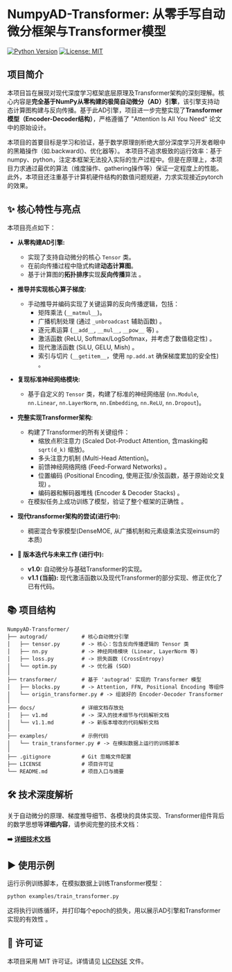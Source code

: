 # NumpyAD-Transformer: 从零手写自动微分框架与Transformer模型

[![Python Version](https://img.shields.io/badge/Python-3.8%2B-blue.svg)](https://www.python.org/)
[![License: MIT](https://img.shields.io/badge/License-MIT-yellow.svg)](https://opensource.org/licenses/MIT)

## 项目简介

本项目旨在展现对现代深度学习框架底层原理及Transformer架构的深刻理解。核心内容是**完全基于NumPy从零构建的极简自动微分（AD）引擎**，该引擎支持动态计算图构建与反向传播。基于此AD引擎，项目进一步完整实现了**Transformer模型（Encoder-Decoder结构）**，严格遵循了 "Attention Is All You Need" 论文中的原始设计。

本项目的首要目标是学习和验证，基于数学原理剖析绝大部分深度学习开发者眼中的黑箱操作（如.backward()、优化器等）。
本项目不追求极致的运行效率：基于numpy、python，注定本框架无法投入实际的生产过程中。但是在原理上，本项目力求通过最优的算法（维度操作、gathering操作等）保证一定程度上的性能。此外，本项目还注重基于计算机硬件结构的数值问题规避，力求实现接近pytorch的效果。

## ✨ 核心特性与亮点

本项目亮点如下：

* **从零构建AD引擎:**
    * 实现了支持自动微分的核心 `Tensor` 类。
    * 在前向传播过程中隐式构建**动态计算图**。
    * 基于计算图的**拓扑排序**实现**反向传播**算法 。
* **推导并实现核心算子梯度:**
    * 手动推导并编码实现了关键运算的反向传播逻辑，包括：
        * 矩阵乘法 (`__matmul__`)。
        * 广播机制处理 (通过 `_unbroadcast` 辅助函数) 。
        * 逐元素运算 (`__add__`, `__mul__`, `__pow__` 等) 。
        * 激活函数 (ReLU, Softmax/LogSoftmax，并考虑了数值稳定性) 。
        * 现代激活函数 (SiLU, GELU, Mish) 。
        * 索引与切片 (`__getitem__`，使用 `np.add.at` 确保梯度累加的安全性) 。
* **复现标准神经网络模块:**
    * 基于自定义的 `Tensor` 类，构建了标准的神经网络层 (`nn.Module`, `nn.Linear`, `nn.LayerNorm`, `nn.Embedding`, `nn.ReLU`, `nn.Dropout`)。
* **完整实现Transformer架构:**
    * 构建了Transformer的所有关键组件：
        * 缩放点积注意力 (Scaled Dot-Product Attention, 含masking和 `sqrt(d_k)` 缩放)。
        * 多头注意力机制 (Multi-Head Attention)。
        * 前馈神经网络网络 (Feed-Forward Networks) 。
        * 位置编码 (Positional Encoding, 使用正弦/余弦函数，基于原始论文复现) 。
        * 编码器和解码器堆栈 (Encoder & Decoder Stacks) 。
    * 在模拟任务上成功训练了模型，验证了整个框架的正确性 。
* **现代transformer架构的尝试(进行中):**
    * 稠密混合专家模型(DenseMOE, 从广播机制和元素级乘法实现einsum的本质)

* **🚀 版本迭代与未来工作 (进行中):**
    * **v1.0:** 自动微分与基础Transformer的实现。
    * **v1.1 (当前):** 现代激活函数以及现代Transformer的部分实现、修正优化了已有代码。

## 📚 项目结构

```
NumpyAD-Transformer/
├── autograd/           # 核心自动微分引擎
│   ├── tensor.py       # -> 核心：包含反向传播逻辑的 Tensor 类
│   ├── nn.py           # -> 神经网络模块 (Linear, LayerNorm 等)
│   ├── loss.py         # -> 损失函数 (CrossEntropy)
│   └── optim.py        # -> 优化器 (SGD)
│
├── transformer/        # 基于 'autograd' 实现的 Transformer 模型
│   ├── blocks.py       # -> Attention, FFN, Positional Encoding 等组件
│   └── origin_transformer.py # -> 组装好的 Encoder-Decoder Transformer
│
├── docs/               # 详细文档存放处
│   ├── v1.md           # -> 深入的技术细节与代码解析文档
│   └── v1.1.md         # -> 新版本增改的代码解析文档
│
├── examples/           # 示例代码
│   └── train_transformer.py # -> 在模拟数据上运行的训练脚本
│
├── .gitignore          # Git 忽略文件配置
├── LICENSE             # 项目许可证
└── README.md           # 项目入口与摘要
```

## 🛠️ 技术深度解析

关于自动微分的原理、梯度推导细节、各模块的具体实现、Transformer组件背后的数学思想等**详细内容**，请参阅完整的技术文档：

**➡️ [详细技术文档](./docs/v1.md)**

## ▶️ 使用示例

运行示例训练脚本，在模拟数据上训练Transformer模型：

```bash
python examples/train_transformer.py
```

这将执行训练循环，并打印每个epoch的损失，用以展示AD引擎和Transformer实现的有效性 。

## 📜 许可证

本项目采用 MIT 许可证。详情请见 [LICENSE](./LICENSE) 文件。
